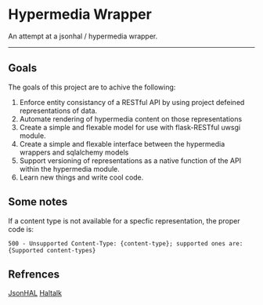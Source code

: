 # Hypermedia Wrapper #

An attempt at a jsonhal / hypermedia wrapper.

---

## Goals ##

The goals of this project are to achive the following:

1. Enforce entity consistancy of a RESTful API by using project defeined representations of data.
2. Automate rendering of hypermedia content on those representations
3. Create a simple and flexable model for use with flask-RESTful uwsgi module.
4. Create a simple and flexable interface between the hypermedia wrappers and sqlalchemy models
5. Support versioning of representations as a native function of the API within the hypermedia module.
6. Learn new things and write cool code.

## Some notes ##

If a content type is not available for a specfic representation, the proper code is:

```
500 - Unsupported Content-Type: {content-type}; supported ones are: {Supported content-types}
```

## Refrences ##
[JsonHAL](http://stateless.co/hal_specification.html)
[Haltalk](http://haltalk.herokuapp.com/explorer/browser.html#/)
